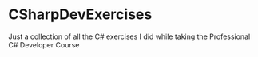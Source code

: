 # CSharpDevExercises

Just a collection of all the C# exercises I did while taking the Professional C# Developer Course
